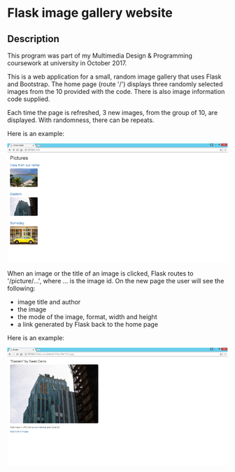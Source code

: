 # Flask image gallery website

## Description

This program was part of my Multimedia Design & Programming coursework at university in October 2017.

This is a web application for a small, random image gallery that uses Flask and Bootstrap.
The home page (route '/') displays three randomly selected images from the 10 provided with the code.
There is also image information code supplied.

Each time the page is refreshed, 3 new images, from the group of 10, are displayed. With randomness, there can be repeats.

Here is an example: 

![Example1](https://github.com/albertjk/Flask-Image-Gallery-Website/blob/master/example1.png)

When an image or the title of an image is clicked, Flask routes to '/picture/...', where ... is the image id.
On the new page the user will see the following:
- image title and author
- the image
- the mode of the image, format, width and height
- a link generated by Flask back to the home page

Here is an example:

![Example2](https://github.com/albertjk/Flask-Image-Gallery-Website/blob/master/example2.png)

